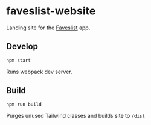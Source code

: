 # faveslist-website

Landing site for the [Faveslist](https://github.com/thisadrian/faveslist-spotify) app.

## Develop

`npm start`

Runs webpack dev server. 


## Build 

`npm run build`

Purges unused Tailwind classes and builds site to `/dist`

